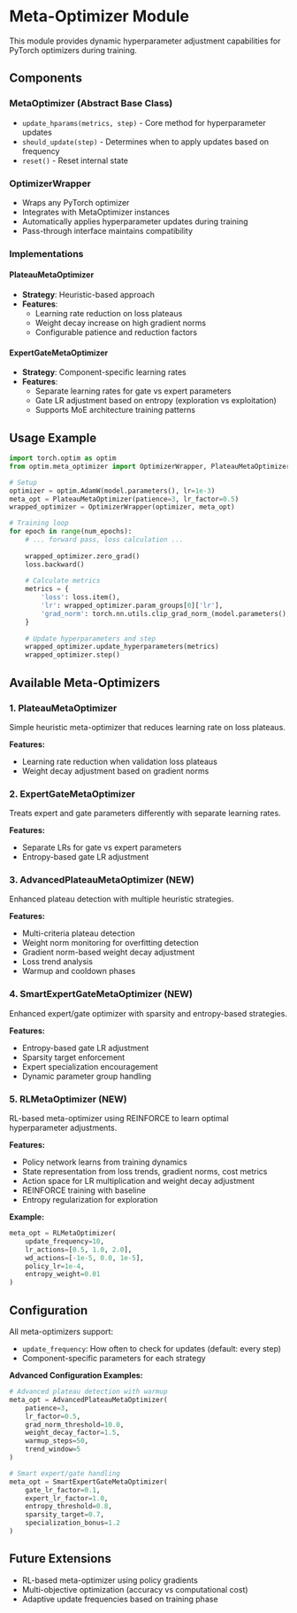 # Meta-Optimizer Module

This module provides dynamic hyperparameter adjustment capabilities for PyTorch optimizers during training.

## Components

### MetaOptimizer (Abstract Base Class)
- `update_hparams(metrics, step)` - Core method for hyperparameter updates
- `should_update(step)` - Determines when to apply updates based on frequency
- `reset()` - Reset internal state

### OptimizerWrapper
- Wraps any PyTorch optimizer
- Integrates with MetaOptimizer instances
- Automatically applies hyperparameter updates during training
- Pass-through interface maintains compatibility

### Implementations

#### PlateauMetaOptimizer
- **Strategy**: Heuristic-based approach
- **Features**:
  - Learning rate reduction on loss plateaus
  - Weight decay increase on high gradient norms
  - Configurable patience and reduction factors

#### ExpertGateMetaOptimizer  
- **Strategy**: Component-specific learning rates
- **Features**:
  - Separate learning rates for gate vs expert parameters
  - Gate LR adjustment based on entropy (exploration vs exploitation)
  - Supports MoE architecture training patterns

## Usage Example

```python
import torch.optim as optim
from optim.meta_optimizer import OptimizerWrapper, PlateauMetaOptimizer

# Setup
optimizer = optim.AdamW(model.parameters(), lr=1e-3)
meta_opt = PlateauMetaOptimizer(patience=3, lr_factor=0.5)
wrapped_optimizer = OptimizerWrapper(optimizer, meta_opt)

# Training loop
for epoch in range(num_epochs):
    # ... forward pass, loss calculation ...
    
    wrapped_optimizer.zero_grad()
    loss.backward()
    
    # Calculate metrics
    metrics = {
        'loss': loss.item(),
        'lr': wrapped_optimizer.param_groups[0]['lr'],
        'grad_norm': torch.nn.utils.clip_grad_norm_(model.parameters(), 1.0)
    }
    
    # Update hyperparameters and step
    wrapped_optimizer.update_hyperparameters(metrics)
    wrapped_optimizer.step()
```

## Available Meta-Optimizers

### 1. PlateauMetaOptimizer
Simple heuristic meta-optimizer that reduces learning rate on loss plateaus.

**Features:**
- Learning rate reduction when validation loss plateaus
- Weight decay adjustment based on gradient norms

### 2. ExpertGateMetaOptimizer
Treats expert and gate parameters differently with separate learning rates.

**Features:**
- Separate LRs for gate vs expert parameters
- Entropy-based gate LR adjustment

### 3. AdvancedPlateauMetaOptimizer (NEW)
Enhanced plateau detection with multiple heuristic strategies.

**Features:**
- Multi-criteria plateau detection
- Weight norm monitoring for overfitting detection
- Gradient norm-based weight decay adjustment
- Loss trend analysis
- Warmup and cooldown phases

### 4. SmartExpertGateMetaOptimizer (NEW)
Enhanced expert/gate optimizer with sparsity and entropy-based strategies.

**Features:**
- Entropy-based gate LR adjustment
- Sparsity target enforcement
- Expert specialization encouragement
- Dynamic parameter group handling

### 5. RLMetaOptimizer (NEW)
RL-based meta-optimizer using REINFORCE to learn optimal hyperparameter adjustments.

**Features:**
- Policy network learns from training dynamics
- State representation from loss trends, gradient norms, cost metrics
- Action space for LR multiplication and weight decay adjustment
- REINFORCE training with baseline
- Entropy regularization for exploration

**Example:**
```python
meta_opt = RLMetaOptimizer(
    update_frequency=10,
    lr_actions=[0.5, 1.0, 2.0],
    wd_actions=[-1e-5, 0.0, 1e-5],
    policy_lr=1e-4,
    entropy_weight=0.01
)
```

## Configuration

All meta-optimizers support:
- `update_frequency`: How often to check for updates (default: every step)
- Component-specific parameters for each strategy

**Advanced Configuration Examples:**

```python
# Advanced plateau detection with warmup
meta_opt = AdvancedPlateauMetaOptimizer(
    patience=3,
    lr_factor=0.5,
    grad_norm_threshold=10.0,
    weight_decay_factor=1.5,
    warmup_steps=50,
    trend_window=5
)

# Smart expert/gate handling
meta_opt = SmartExpertGateMetaOptimizer(
    gate_lr_factor=0.1,
    expert_lr_factor=1.0,
    entropy_threshold=0.8,
    sparsity_target=0.7,
    specialization_bonus=1.2
)
```

## Future Extensions

- RL-based meta-optimizer using policy gradients
- Multi-objective optimization (accuracy vs computational cost)
- Adaptive update frequencies based on training phase